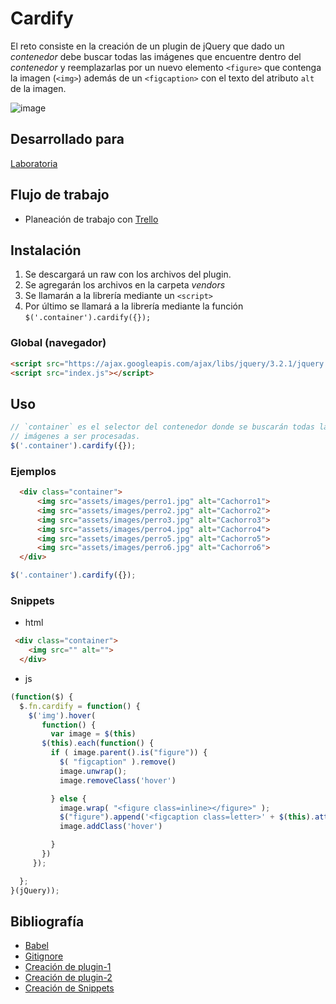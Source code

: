 # Cardify


El reto consiste en la creación de un plugin de jQuery que dado un _contenedor_ debe buscar todas las
imágenes que encuentre dentro del _contenedor_ y reemplazarlas por un nuevo
elemento `<figure>` que contenga la imagen (`<img>`) además de un `<figcaption>`
con el texto del atributo `alt` de la imagen.

![image](https://user-images.githubusercontent.com/19315632/38486092-9d742228-3ba1-11e8-8aef-fa1fcfb46b5f.png)

## Desarrollado para 
[Laboratoria](http://laboratoria.la)

## Flujo de trabajo

+ Planeación de trabajo con [Trello](https://trello.com/b/bYxjDYth)

## Instalación

1. Se descargará un raw con los archivos del plugin.
2. Se agregarán los archivos en la carpeta _vendors_
3. Se llamarán a la librería mediante un `<script>`
4. Por último se llamará a la librería mediante la función `$('.container').cardify({});`


### Global (navegador)

```html
<script src="https://ajax.googleapis.com/ajax/libs/jquery/3.2.1/jquery.min.js"></script>
<script src="index.js"></script>
```

## Uso

```js
// `container` es el selector del contenedor donde se buscarán todas las
// imágenes a ser procesadas.
$('.container').cardify({});
```

### Ejemplos

```html
  <div class="container">
      <img src="assets/images/perro1.jpg" alt="Cachorro1">
      <img src="assets/images/perro2.jpg" alt="Cachorro2">
      <img src="assets/images/perro3.jpg" alt="Cachorro3">
      <img src="assets/images/perro4.jpg" alt="Cachorro4">
      <img src="assets/images/perro5.jpg" alt="Cachorro5">
      <img src="assets/images/perro6.jpg" alt="Cachorro6">
  </div>
```

```js
$('.container').cardify({});
```

### Snippets

+ html
```html
 <div class="container">
    <img src="" alt="">
  </div>
```

+ js
```js
(function($) {
  $.fn.cardify = function() {
    $('img').hover(
       function() {
         var image = $(this)
       $(this).each(function() {
         if ( image.parent().is("figure")) {
           $( "figcaption" ).remove()
           image.unwrap();
           image.removeClass('hover')

         } else {
           image.wrap( "<figure class=inline></figure>" );
           $("figure").append('<figcaption class=letter>' + $(this).attr('alt') + '</figcaption>')
           image.addClass('hover')

         }
       })
     });

  };
}(jQuery));

```

## Bibliografía
+ [Babel](https://platzi.com/blog/que-es-babel/)
+ [Gitignore](https://desarrolloweb.com/articulos/archivo-gitignore.html)
+ [Creación de plugin-1](https://www.youtube.com/watch?v=Ghh0u1uBWAw)
+ [Creación de plugin-2](https://www.youtube.com/watch?v=ATDlkSKZiH0&index=2&list=PL0jno8rTZiDG_x2wkZdGDL6b9ccZ0BjdN)
+ [Creación de Snippets](https://www.youtube.com/watch?v=GMtRCoW9LME)
